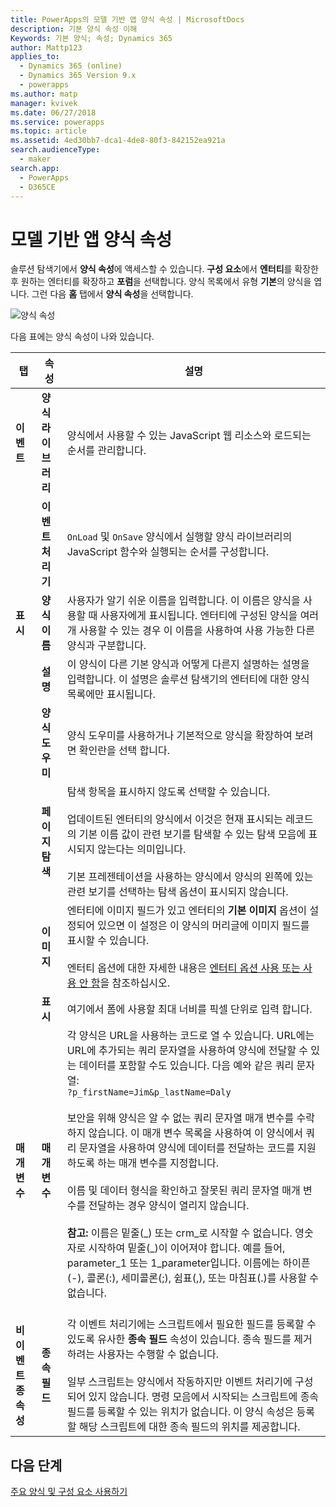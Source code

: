 ```yaml
---
title: PowerApps의 모델 기반 앱 양식 속성 | MicrosoftDocs
description: 기본 양식 속성 이해
Keywords: 기본 양식; 속성; Dynamics 365
author: Mattp123
applies_to:
  - Dynamics 365 (online)
  - Dynamics 365 Version 9.x
  - powerapps
ms.author: matp
manager: kvivek
ms.date: 06/27/2018
ms.service: powerapps
ms.topic: article
ms.assetid: 4ed30bb7-dca1-4de8-80f3-842152ea921a
search.audienceType:
  - maker
search.app:
  - PowerApps
  - D365CE
---
```


# <a name="model-driven-app-form-properties"></a>모델 기반 앱 양식 속성 

솔루션 탐색기에서 **양식 속성**에 액세스할 수 있습니다. **구성 요소**에서 **엔터티**를 확장한 후 원하는 엔터티를 확장하고 **포럼**을 선택합니다. 양식 목록에서 유형 **기본**의 양식을 엽니다. 그런 다음 **홈** 탭에서 **양식 속성**을 선택합니다.

![양식 속성](media/form-properties.png)

다음 표에는 양식 속성이 나와 있습니다.  
  
|탭|속성|설명|  
|---------|--------------|-----------------|  
|**이벤트**|**양식 라이브러리**|양식에서 사용할 수 있는 JavaScript 웹 리소스와 로드되는 순서를 관리합니다.|  
||**이벤트 처리기**|`OnLoad` 및 `OnSave` 양식에서 실행할 양식 라이브러리의  JavaScript 함수와 실행되는 순서를 구성합니다.|  
|**표시**|**양식 이름**|사용자가 알기 쉬운 이름을 입력합니다. 이 이름은 양식을 사용할 때 사용자에게 표시됩니다. 엔터티에 구성된 양식을 여러 개 사용할 수 있는 경우 이 이름을 사용하여 사용 가능한 다른 양식과 구분합니다.|  
||**설명**|이 양식이 다른 기본 양식과 어떻게 다른지 설명하는 설명을 입력합니다. 이 설명은 솔루션 탐색기의 엔터티에 대한 양식 목록에만 표시됩니다.|  
||**양식 도우미**|양식 도우미를 사용하거나 기본적으로 양식을 확장하여 보려면 확인란을 선택 합니다.|
||**페이지 탐색**|탐색 항목을 표시하지 않도록 선택할 수 있습니다.<br /><br /> 업데이트된 엔터티의 양식에서 이것은 현재 표시되는 레코드의 기본 이름 값이 관련 보기를 탐색할 수 있는 탐색 모음에 표시되지 않는다는 의미입니다.<br /><br /> 기본 프레젠테이션을 사용하는 양식에서 양식의 왼쪽에 있는 관련 보기를 선택하는 탐색 옵션이 표시되지 않습니다.|  
||**이미지**|엔터티에 이미지 필드가 있고 엔터티의 **기본 이미지** 옵션이 설정되어 있으면 이 설정은 이 양식의 머리글에 이미지 필드를 표시할 수 있습니다.<br /><br /> 엔터티 옵션에 대한 자세한 내용은 [엔터티 옵션 사용 또는 사용 안 함](../common-data-service/edit-entities.md#enable-or-disable-entity-options)을 참조하십시오.|  ||**표시**|양식의 너비를 제한하려면 **최대 너비를 픽셀 단위로 설정**을 사용합니다. 기본값은 1900입니다.|  
||**표시**|여기에서 폼에 사용할 최대 너비를 픽셀 단위로 입력 합니다.|
|**매개 변수**|**매개 변수**|각 양식은 URL을 사용하는 코드로 열 수 있습니다. URL에는 URL에 추가되는 쿼리 문자열을 사용하여 양식에 전달할 수 있는 데이터를 포함할 수도 있습니다. 다음 예와 같은 쿼리 문자열:<br />`?p_firstName=Jim&p_lastName=Daly`<br /><br /> 보안을 위해 양식은 알 수 없는 쿼리 문자열 매개 변수를 수락하지 않습니다. 이 매개 변수 목록을 사용하여 이 양식에서 쿼리 문자열을 사용하여 양식에 데이터를 전달하는 코드를 지원하도록 하는 매개 변수를 지정합니다.<br /><br /> 이름 및 데이터 형식을 확인하고 잘못된 쿼리 문자열 매개 변수를 전달하는 경우 양식이 열리지 않습니다.<br /><br />**참고:** 이름은 밑줄(_) 또는 crm\_로 시작할 수 없습니다. 영숫자로 시작하여 밑줄(\_)이 이어져야 합니다. 예를 들어, parameter_1 또는 1_parameter입니다. 이름에는 하이픈(-), 콜론(:), 세미콜론(;), 쉼표(,), 또는 마침표(.)를 사용할 수 없습니다. <br /><br />|  
|**비 이벤트 종속성**|**종속 필드**|각 이벤트 처리기에는 스크립트에서 필요한 필드를 등록할 수 있도록 유사한 **종속 필드** 속성이 있습니다. 종속 필드를 제거하려는 사용자는 수행할 수 없습니다.<br /><br /> 일부 스크립트는 양식에서 작동하지만 이벤트 처리기에 구성되어 있지 않습니다. 명령 모음에서 시작되는 스크립트에 종속 필드를 등록할 수 있는 위치가 없습니다. 이 양식 속성은 등록할 해당 스크립트에 대한 종속 필드의 위치를 제공합니다.|  

## <a name="next-steps"></a>다음 단계

[주요 양식 및 구성 요소 사용하기](use-main-form-and-components.md)
